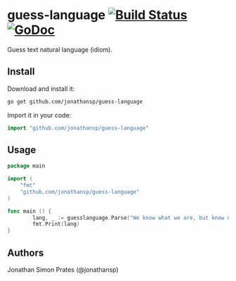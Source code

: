 # guess-language [![Build Status](https://travis-ci.org/jonathansp/guess-language.svg?branch=master)](https://travis-ci.org/jonathansp/guess-language) [![GoDoc](https://godoc.org/github.com/jonathansp/guess-language?status.svg)](http://godoc.org/github.com/jonathansp/guess-language)
Guess text natural language (idiom).


## Install

Download and install it:

```sh
go get github.com/jonathansp/guess-language
```

Import it in your code:

```go
import "github.com/jonathansp/guess-language"
```

## Usage
```go
package main

import (
    "fmt"
    "github.com/jonathansp/guess-language"
)

func main () {
        lang, _ := guesslanguage.Parse("We know what we are, but know not what we may be.")
        fmt.Print(lang)
}
```

## Authors

Jonathan Simon Prates (@jonathansp)
